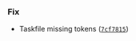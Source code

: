 ### Fix
* Taskfile missing tokens ([`7cf7815`](https://github.com/barbu-it/paasify/commit/7cf781578e962482e7bb50f8a872154ceb9a376a))
